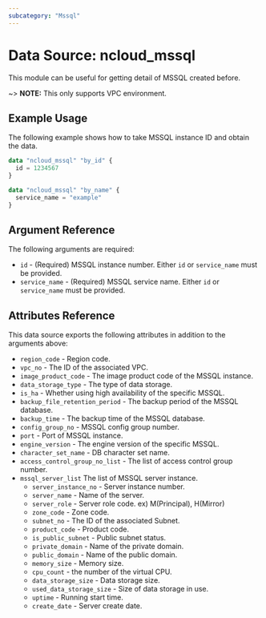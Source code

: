 ```yaml
---
subcategory: "Mssql"
---
```



# Data Source: ncloud_mssql

This module can be useful for getting detail of MSSQL created before.

~> **NOTE:** This only supports VPC environment.

## Example Usage

The following example shows how to take MSSQL instance ID and obtain the data.

```terraform
data "ncloud_mssql" "by_id" {
  id = 1234567
}

data "ncloud_mssql" "by_name" {
  service_name = "example"
}
```

## Argument Reference

The following arguments are required:

* `id` - (Required) MSSQL instance number. Either `id` or `service_name` must be provided.
* `service_name` - (Required) MSSQL service name. Either `id` or `service_name` must be provided.

## Attributes Reference

This data source exports the following attributes in addition to the arguments above:

* `region_code` - Region code.
* `vpc_no` - The ID of the associated VPC. 
* `image_product_code` - The image product code of the MSSQL instance.
* `data_storage_type` - The type of data storage.
* `is_ha` - Whether using high availability of the specific MSSQL.
* `backup_file_retention_period` - The backup period of the MSSQL database.
* `backup_time` - The backup time of the MSSQL database.
* `config_group_no` - MSSQL config group number.
* `port` - Port of MSSQL instance.
* `engine_version` - The engine version of the specific MSSQL.
* `character_set_name` - DB character set name.
* `access_control_group_no_list` - The list of access control group number.
* `mssql_server_list` The list of MSSQL server instance.
  * `server_instance_no` - Server instance number.
  * `server_name` - Name of the server.
  * `server_role` - Server role code. ex) M(Principal), H(Mirror)
  * `zone_code` - Zone code.
  * `subnet_no` - The ID of the associated Subnet.
  * `product_code` - Product code.
  * `is_public_subnet` - Public subnet status.
  * `private_domain` - Name of the private domain.
  * `public_domain` - Name of the public domain.
  * `memory_size` - Memory size.
  * `cpu_count` - the number of the virtual CPU.
  * `data_storage_size` - Data storage size.
  * `used_data_storage_size` - Size of data storage in use.
  * `uptime` - Running start time.
  * `create_date` - Server create date.
